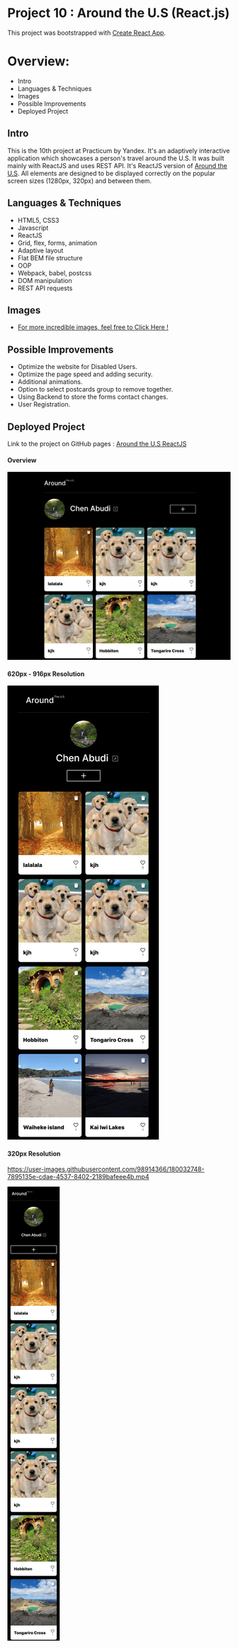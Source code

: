 # Project 10 : Around the U.S (React.js)

This project was bootstrapped with [Create React App](https://github.com/facebook/create-react-app).

# Overview:

- Intro
- Languages & Techniques
- Images
- Possible Improvements
- Deployed Project

## Intro

This is the 10th project at Practicum by Yandex. It's an adaptively interactive application which showcases a person's travel around the U.S.
It was built mainly with ReactJS and uses REST API. It's ReactJS version of
[Around the U.S](https://github.com/Chen-Abudi/web_project_4). All elements are designed to be displayed correctly on the popular screen sizes (1280px, 320px) and between them.

## Languages & Techniques

- HTML5, CSS3
- Javascript
- ReactJS
- Grid, flex, forms, animation
- Adaptive layout
- Flat BEM file structure
- OOP
- Webpack, babel, postcss
- DOM manipulation
- REST API requests

## Images

- [For more incredible images, feel free to Click Here !](https://unsplash.com/)

## Possible Improvements

- Optimize the website for Disabled Users.
- Optimize the page speed and adding security.
- Additional animations.
- Option to select postcards group to remove together.
- Using Backend to store the forms contact changes.
- User Registration.

## Deployed Project

Link to the project on GitHub pages : [Around the U.S ReactJS](https://chen-abudi.github.io/around-react/)

#### Overview

![](./src/images/overview.png)

#### 620px - 916px Resolution

![](./src/images/620px-916px.png)

#### 320px Resolution


https://user-images.githubusercontent.com/98914366/180032748-7895135e-cdae-4537-8402-2189bafeee4b.mp4


![](./src/images/320px.png)
